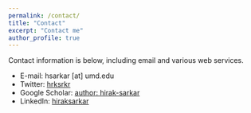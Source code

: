 ```yaml
---
permalink: /contact/
title: "Contact"
excerpt: "Contact me"
author_profile: true
---
```

Contact information is below, including email and various web services.  

* E-mail: hsarkar [at] umd.edu
* Twitter: [hrksrkr](http://twitter.com/hrksrkr)
* Google Scholar: [author: hirak-sarkar](https://scholar.google.com/citations?user=7vu64WsAAAAJ&hl=en)
* LinkedIn: [hiraksarkar](http://www.linkedin.com/in/hiraksarkar)
